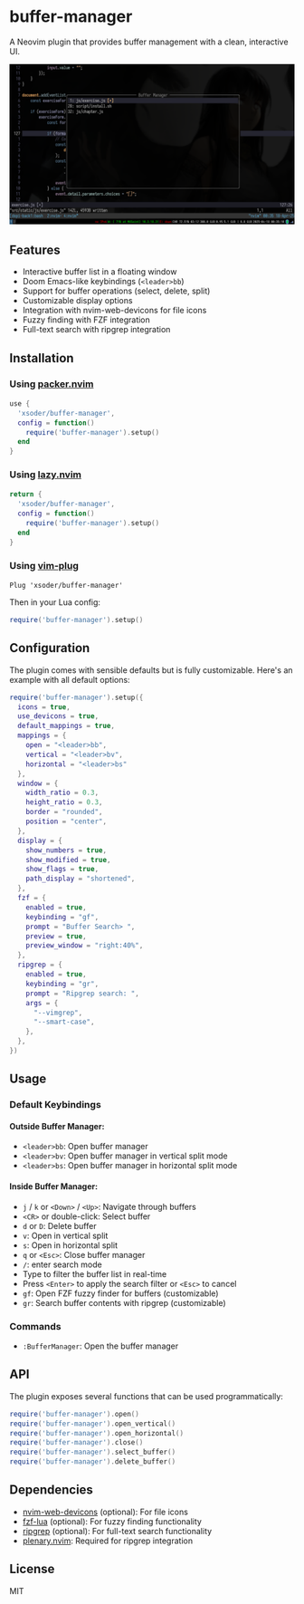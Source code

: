# buffer-manager

A Neovim plugin that provides buffer management with a clean, interactive UI.

![Buffer Manager Screenshot](plugin.png)

## Features

- Interactive buffer list in a floating window
- Doom Emacs-like keybindings (`<leader>bb`)
- Support for buffer operations (select, delete, split)
- Customizable display options
- Integration with nvim-web-devicons for file icons
- Fuzzy finding with FZF integration
- Full-text search with ripgrep integration

## Installation

### Using [packer.nvim](https://github.com/wbthomason/packer.nvim)

```lua
use {
  'xsoder/buffer-manager',
  config = function()
    require('buffer-manager').setup()
  end
}
```

### Using [lazy.nvim](https://github.com/folke/lazy.nvim)

```lua
return {
  'xsoder/buffer-manager',
  config = function()
    require('buffer-manager').setup()
  end
}
```

### Using [vim-plug](https://github.com/junegunn/vim-plug)

```vim
Plug 'xsoder/buffer-manager'
```

Then in your Lua config:

```lua
require('buffer-manager').setup()
```

## Configuration

The plugin comes with sensible defaults but is fully customizable. Here's an example with all default options:

```lua
require('buffer-manager').setup({
  icons = true,
  use_devicons = true,
  default_mappings = true,
  mappings = {
    open = "<leader>bb",
    vertical = "<leader>bv",
    horizontal = "<leader>bs"
  },
  window = {
    width_ratio = 0.3,
    height_ratio = 0.3,
    border = "rounded",
    position = "center",
  },
  display = {
    show_numbers = true,
    show_modified = true,
    show_flags = true,
    path_display = "shortened",
  },
  fzf = {
    enabled = true,
    keybinding = "gf",
    prompt = "Buffer Search> ",
    preview = true,
    preview_window = "right:40%",
  },
  ripgrep = {
    enabled = true,
    keybinding = "gr",
    prompt = "Ripgrep search: ",
    args = {
      "--vimgrep",
      "--smart-case",
    },
  },
})
```

## Usage

### Default Keybindings

#### Outside Buffer Manager:

- `<leader>bb`: Open buffer manager
- `<leader>bv`: Open buffer manager in vertical split mode
- `<leader>bs`: Open buffer manager in horizontal split mode

#### Inside Buffer Manager:

- `j` / `k` or `<Down>` / `<Up>`: Navigate through buffers
- `<CR>` or double-click: Select buffer
- `d` or `D`: Delete buffer
- `v`: Open in vertical split
- `s`: Open in horizontal split
- `q` or `<Esc>`: Close buffer manager
- `/`: enter search mode
- Type to filter the buffer list in real-time
- Press `<Enter>` to apply the search filter or `<Esc>` to cancel
- `gf`: Open FZF fuzzy finder for buffers (customizable)
- `gr`: Search buffer contents with ripgrep (customizable)

### Commands

- `:BufferManager`: Open the buffer manager

## API

The plugin exposes several functions that can be used programmatically:

```lua
require('buffer-manager').open()
require('buffer-manager').open_vertical()
require('buffer-manager').open_horizontal()
require('buffer-manager').close()
require('buffer-manager').select_buffer()
require('buffer-manager').delete_buffer()
```

## Dependencies

- [nvim-web-devicons](https://github.com/nvim-tree/nvim-web-devicons) (optional): For file icons
- [fzf-lua](https://github.com/ibhagwan/fzf-lua) (optional): For fuzzy finding functionality
- [ripgrep](https://github.com/BurntSushi/ripgrep) (optional): For full-text search functionality
- [plenary.nvim](https://github.com/nvim-lua/plenary.nvim): Required for ripgrep integration

## License

MIT
